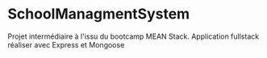 # SchoolManagmentSystem
Projet intermédiaire à l'issu du bootcamp MEAN Stack. Application fullstack réaliser avec Express et Mongoose
